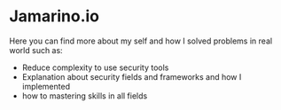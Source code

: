 # Jamarino.io

Here you can find more about my self and how I solved problems in real world such as:
- Reduce complexity to use security tools
- Explanation about security fields and frameworks and how I implemented 
- how to mastering skills in all fields